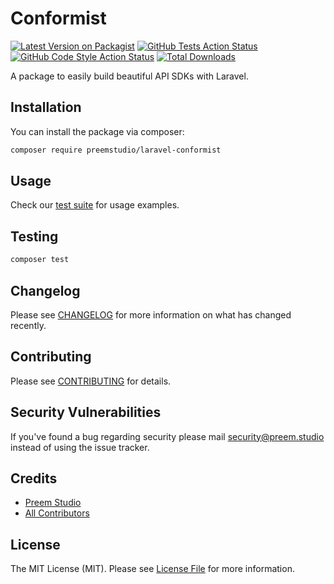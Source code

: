# Conformist

[![Latest Version on Packagist](https://img.shields.io/packagist/v/preemstudio/laravel-conformist.svg?style=flat-square)](https://packagist.org/packages/preemstudio/laravel-conformist)
[![GitHub Tests Action Status](https://img.shields.io/github/actions/workflow/status/preemstudio/laravel-conformist/run-tests.yml?branch=main&label=tests&style=flat-square)](https://github.com/preemstudio/laravel-conformist/actions?query=workflow%3Arun-tests+branch%3Amain)
[![GitHub Code Style Action Status](https://img.shields.io/github/actions/workflow/status/preemstudio/laravel-conformist/fix-php-code-style-issues.yml?branch=main&label=code%20style&style=flat-square)](https://github.com/preemstudio/laravel-conformist/actions?query=workflow%3A"Fix+PHP+code+style+issues"+branch%3Amain)
[![Total Downloads](https://img.shields.io/packagist/dt/preemstudio/laravel-conformist.svg?style=flat-square)](https://packagist.org/packages/preemstudio/laravel-conformist)

A package to easily build beautiful API SDKs with Laravel.

## Installation

You can install the package via composer:

```bash
composer require preemstudio/laravel-conformist
```

## Usage

Check our [test suite](/tests) for usage examples.

## Testing

```bash
composer test
```

## Changelog

Please see [CHANGELOG](CHANGELOG.md) for more information on what has changed recently.

## Contributing

Please see [CONTRIBUTING](CONTRIBUTING.md) for details.

## Security Vulnerabilities

If you've found a bug regarding security please mail [security@preem.studio](mailto:security@preem.studio) instead of using the issue tracker.

## Credits

- [Preem Studio](https://github.com/PreemStudio)
- [All Contributors](../../contributors)

## License

The MIT License (MIT). Please see [License File](LICENSE.md) for more information.
